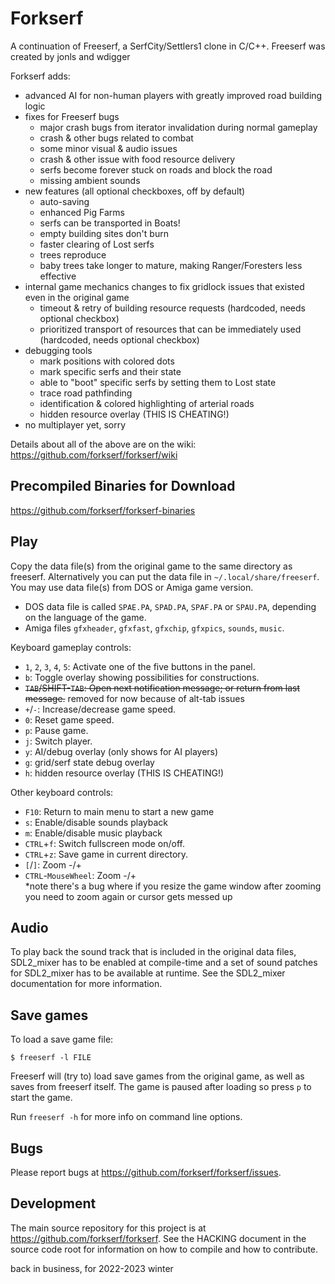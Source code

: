 Forkserf
========

A continuation of Freeserf, a SerfCity/Settlers1 clone in C/C++.  Freeserf was created by jonls and wdigger

Forkserf adds:
- advanced AI for non-human players with greatly improved road building logic
- fixes for Freeserf bugs
  - major crash bugs from iterator invalidation during normal gameplay
  - crash & other bugs related to combat
  - some minor visual & audio issues
  - crash & other issue with food resource delivery
  - serfs become forever stuck on roads and block the road
  - missing ambient sounds
- new features (all optional checkboxes, off by default)
  - auto-saving
  - enhanced Pig Farms
  - serfs can be transported in Boats!
  - empty building sites don't burn
  - faster clearing of Lost serfs
  - trees reproduce
  - baby trees take longer to mature, making Ranger/Foresters less effective
- internal game mechanics changes to fix gridlock issues that existed even in the original game
  - timeout & retry of building resource requests (hardcoded, needs optional checkbox)
  - prioritized transport of resources that can be immediately used  (hardcoded, needs optional checkbox)
- debugging tools
  - mark positions with colored dots
  - mark specific serfs and their state
  - able to "boot" specific serfs by setting them to Lost state
  - trace road pathfinding
  - identification & colored highlighting of arterial roads
  - hidden resource overlay (THIS IS CHEATING!)
- no multiplayer yet, sorry

Details about all of the above are on the wiki: https://github.com/forkserf/forkserf/wiki

Precompiled Binaries for Download
------------
https://github.com/forkserf/forkserf-binaries


Play
------
Copy the data file(s) from the original game to the same directory as freeserf. Alternatively you can put the data file in `~/.local/share/freeserf`. You may use data file(s) from DOS or Amiga game version.

* DOS data file is called `SPAE.PA`, `SPAD.PA`, `SPAF.PA` or `SPAU.PA`, depending on the language of the game.
* Amiga files `gfxheader`, `gfxfast`, `gfxchip`, `gfxpics`, `sounds`, `music`.

Keyboard gameplay controls:

* `1`, `2`, `3`, `4`, `5`: Activate one of the five buttons in the panel.
* `b`: Toggle overlay showing possibilities for constructions.
* ~~`TAB`/SHIFT-`TAB`: Open next notification message; or return from last message.~~ removed for now because of alt-tab issues
* `+`/`-`: Increase/decrease game speed.
* `0`: Reset game speed.
* `p`: Pause game.
* `j`: Switch player.
* `y`: AI/debug overlay (only shows for AI players)
* `g`: grid/serf state debug overlay
* `h`: hidden resource overlay (THIS IS CHEATING!)

Other keyboard controls:

* `F10`: Return to main menu to start a new game
* `s`: Enable/disable sounds playback
* `m`: Enable/disable music playback
* `CTRL`+`f`: Switch fullscreen mode on/off.
* `CTRL`+`z`: Save game in current directory.
* `[`/`]`: Zoom -/+
* `CTRL`-`MouseWheel`: Zoom -/+     
  *note there's a bug where if you resize the game window after zooming you need to zoom again or cursor gets messed up


Audio
-----

To play back the sound track that is included in the original data files,
SDL2_mixer has to be enabled at compile-time and a set of sound patches
for SDL2_mixer has to be available at runtime. See the SDL2_mixer
documentation for more information.


Save games
----------
To load a save game file:

`$ freeserf -l FILE`

Freeserf will (try to) load save games from the original game, as well as saves from freeserf itself.
The game is paused after loading so press `p` to start the game.

Run `freeserf -h` for more info on command line options.


Bugs
----
Please report bugs at <https://github.com/forkserf/forkserf/issues>.


Development
-----------
The main source repository for this project is at <https://github.com/forkserf/forkserf>. See the HACKING document in the source code root for information on how to compile and how to contribute.

back in business, for 2022-2023 winter
